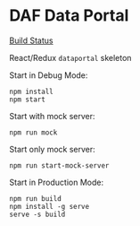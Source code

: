 # DAF Data Portal

[Build Status](http://131.1.252.41/job/CI-DataPortal_Frontend/job/testCI/badge/icon)

React/Redux `dataportal` skeleton

Start in Debug Mode:
```
npm install
npm start
```

Start with mock server:
```
npm run mock
```

Start only mock server:
```
npm run start-mock-server
```

Start in Production Mode:
```
npm run build  
npm install -g serve
serve -s build
```
